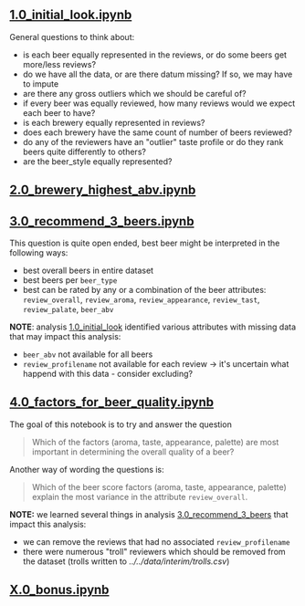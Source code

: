 **[1.0_initial_look.ipynb](/notebooks/explore/1.0_initial_look.ipynb)**
---


General questions to think about:
- is each beer equally represented in the reviews, or do some beers get more/less reviews?
- do we have all the data, or are there datum missing? If so, we may have to impute
- are there any gross outliers which we should be careful of?
- if every beer was equally reviewed, how many reviews would we expect each beer to have?
- is each brewery equally represented in reviews?
- does each brewery have the same count of number of beers reviewed?
- do any of the reviewers have an "outlier" taste profile or do they rank beers quite differently to others?
- are the beer_style equally represented?

**[2.0_brewery_highest_abv.ipynb](/notebooks/explore/2.0_brewery_highest_abv.ipynb)**
---



**[3.0_recommend_3_beers.ipynb](/notebooks/explore/3.0_recommend_3_beers.ipynb)**
---


This question is quite open ended, best beer might be interpreted in the following ways:
- best overall beers in entire dataset
- best beers per `beer_type`
- best can be rated by any or a combination of the beer attributes: `review_overall`, `review_aroma`, `review_appearance`, `review_tast`, `review_palate`, `beer_abv`

**NOTE**: analysis [1.0_initial_look](1.0_initial_look.ipynb) identified various attributes with missing data that may impact this analysis:
- `beer_abv` not available for all beers
- `review_profilename` not available for each review -> it's uncertain what happend with this data - consider excluding?

**[4.0_factors_for_beer_quality.ipynb](/notebooks/explore/4.0_factors_for_beer_quality.ipynb)**
---


The goal of this notebook is to try and answer the question
> Which of the factors (aroma, taste, appearance, palette) are most important in determining the overall quality of a beer?

Another way of wording the questions is:
> Which of the beer score factors (aroma, taste, appearance, palette) explain the most variance in the attribute `review_overall`.

**NOTE:** we learned several things in analysis [3.0_recommend_3_beers](3.0_recommend_3_beers.ipynb) that impact this analysis:
- we can remove the reviews that had no associated `review_profilename`
- there were numerous "troll" reviewers which should be removed from the dataset (trolls written to *../../data/interim/trolls.csv*)

**[X.0_bonus.ipynb](/notebooks/explore/X.0_bonus.ipynb)**
---


